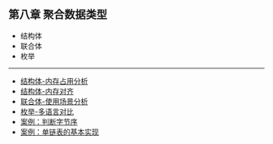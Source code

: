 ## 第八章 聚合数据类型

- 结构体
- 联合体
- 枚举

---

- [结构体-内存占用分析](../../imooc/chapter8/01.struct.c)   
- [结构体-内存对齐](../../imooc/chapter8/02.memory_align.c)
- [联合体-使用场景分析](../../imooc/chapter8/03.union.c)
- [枚举-多语言对比](../../imooc/chapter8/03.union.c)
- [案例：判断字节序](../../imooc/chapter8/05.judge_bytes_order.c)
- [案例：单链表的基本实现](../../imooc/chapter8/06.linked_list.c)